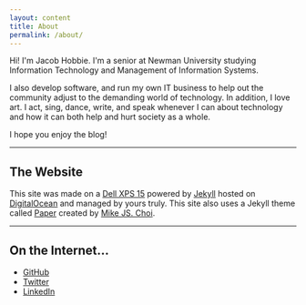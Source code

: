 ```yaml
---
layout: content
title: About
permalink: /about/
---
```

Hi! I'm Jacob Hobbie. I'm a senior at Newman University studying Information Technology and Management of Information Systems.

I also develop software, and run my own IT business to help out the community adjust to the demanding world of technology.
In addition, I love art. I act, sing, dance, write, and speak whenever I can about technology and how it can both help and hurt society as a whole.

I hope you enjoy the blog!

----

## The Website
This site was made on a [Dell XPS 15](http:www.dell.com/XPS15) powered by [Jekyll](https://jekyllrb.com) hosted on [DigitalOcean](https://digitalocean.com) and managed by yours truly.
This site also uses a Jekyll theme called [Paper](https://github.com/mkchoi212/paper-jekyll-theme) created by [Mike JS. Choi](https://deadbeef.me/).

----

## On the Internet...

- [GitHub](https://github.com/HobbieJ)
- [Twitter](https://twitter.com/HobbieJacob)
- [LinkedIn](https://www.linkedin.com/in/hobbiej/)